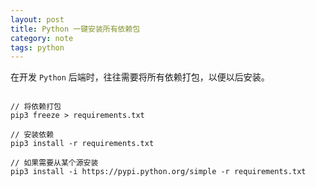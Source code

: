 ```yaml
---
layout: post
title: Python 一键安装所有依赖包
category: note
tags: python
---
```


在开发 `Python` 后端时，往往需要将所有依赖打包，以便以后安装。

```terminal

// 将依赖打包
pip3 freeze > requirements.txt

// 安装依赖
pip3 install -r requirements.txt

// 如果需要从某个源安装
pip3 install -i https://pypi.python.org/simple -r requirements.txt
```

